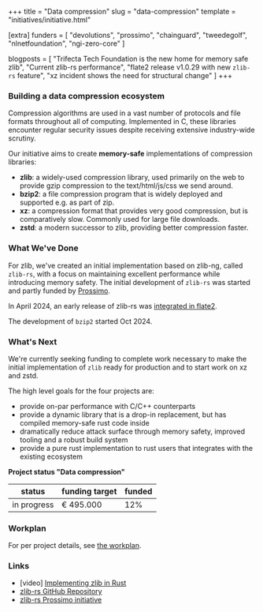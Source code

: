 +++
title = "Data compression"
slug = "data-compression"
template = "initiatives/initiative.html"

[extra]
funders = [
    "devolutions", 
    "prossimo", 
    "chainguard", 
    "tweedegolf", 
    "nlnetfoundation", 
    "ngi-zero-core"
]

blogposts = [
    "Trifecta Tech Foundation is the new home for memory safe zlib",
    "Current zlib-rs performance",
    "flate2 release v1.0.29 with new `zlib-rs` feature",
    "xz incident shows the need for structural change"
]
+++

### Building a data compression ecosystem

Compression algorithms are used in a vast number of protocols and file formats throughout all of computing. Implemented in C, these libraries encounter regular security issues despite receiving extensive industry-wide scrutiny.

Our initiative aims to create **memory-safe** implementations of compression libraries:

- **zlib**: a widely-used compression library, used primarily on the web to provide gzip compression to the text/html/js/css we send around.
- **bzip2**: a file compression program that is widely deployed and supported e.g. as part of zip.
- **xz**: a compression format that provides very good compression, but is comparatively slow. Commonly used for large file downloads.
- **zstd**: a modern successor to zlib, providing better compression faster. 

### What We've Done

For zlib, we've created an initial implementation based on zlib-ng, called `zlib-rs`, with a focus on maintaining excellent performance while introducing memory safety. The initial development of `zlib-rs` was started and partly funded by [Prossimo](https://www.memorysafety.org/initiative/zlib/).

In April 2024, an early release of zlib-rs was [integrated in flate2](https://github.com/rust-lang/flate2-rs/releases/tag/1.0.29).

The development of `bzip2` started Oct 2024.

### What's Next

We're currently seeking funding to complete work necessary to make the initial implementation of `zlib` ready for production and to start work on xz and zstd. 

The high level goals for the four projects are:

- provide on-par performance with C/C++ counterparts
- provide a dynamic library that is a drop-in replacement, but has compiled memory-safe rust code inside
- dramatically reduce attack surface through memory safety, improved tooling and a robust build system
- provide a pure rust implementation to rust users that integrates with the existing ecosystem

**Project status "Data compression"**

| status | funding target | funded | 
|---|---|---|
| in progress | &euro; 495.000 | 12% |

### Workplan

For per project details, see [the workplan](/initiatives/workplans/data-compression).

### Links

- [video] [Implementing zlib in Rust](https://www.youtube.com/watch?v=mvzHQdCLkOY&list=PL8Q1w7Ff68DBZZbJt3ie5MUoJV5v2HeA7&index=11)
- [zlib-rs GitHub Repository](https://github.com/memorysafety/zlib-rs/)
- [zlib-rs Prossimo initiative](https://www.memorysafety.org/initiative/zlib/)
